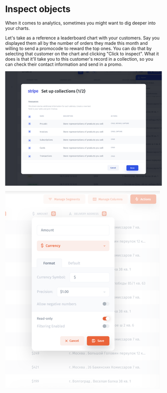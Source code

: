 # Inspect objects

When it comes to analytics, sometimes you might want to dig deeper into your charts. 

Let's take as a reference a leaderboard chart with your customers. Say you displayed them all by the number of orders they made this month and willing to send a promocode to reward the top ones. You can do that by selecting that customer on the chart and clicking "Click to inspect". What it does is that it'll take you to this customer's record in a collection, so you can check their contact information and send in a promo. 



![](../../../.gitbook/assets/image%20%28230%29.png)

![](../../../.gitbook/assets/image%20%2831%29.png)

